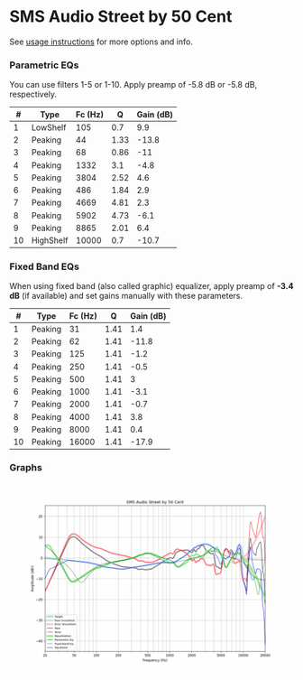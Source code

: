 # SMS Audio Street by 50 Cent
See [usage instructions](https://github.com/jaakkopasanen/AutoEq#usage) for more options and info.

### Parametric EQs
You can use filters 1-5 or 1-10. Apply preamp of -5.8 dB or -5.8 dB, respectively.

|   # | Type      |   Fc (Hz) |    Q |   Gain (dB) |
|-----|-----------|-----------|------|-------------|
|   1 | LowShelf  |       105 | 0.7  |         9.9 |
|   2 | Peaking   |        44 | 1.33 |       -13.8 |
|   3 | Peaking   |        68 | 0.86 |       -11   |
|   4 | Peaking   |      1332 | 3.1  |        -4.8 |
|   5 | Peaking   |      3804 | 2.52 |         4.6 |
|   6 | Peaking   |       486 | 1.84 |         2.9 |
|   7 | Peaking   |      4669 | 4.81 |         2.3 |
|   8 | Peaking   |      5902 | 4.73 |        -6.1 |
|   9 | Peaking   |      8865 | 2.01 |         6.4 |
|  10 | HighShelf |     10000 | 0.7  |       -10.7 |

### Fixed Band EQs
When using fixed band (also called graphic) equalizer, apply preamp of **-3.4 dB** (if available) and set gains manually with these parameters.

|   # | Type    |   Fc (Hz) |    Q |   Gain (dB) |
|-----|---------|-----------|------|-------------|
|   1 | Peaking |        31 | 1.41 |         1.4 |
|   2 | Peaking |        62 | 1.41 |       -11.8 |
|   3 | Peaking |       125 | 1.41 |        -1.2 |
|   4 | Peaking |       250 | 1.41 |        -0.5 |
|   5 | Peaking |       500 | 1.41 |         3   |
|   6 | Peaking |      1000 | 1.41 |        -3.1 |
|   7 | Peaking |      2000 | 1.41 |        -0.7 |
|   8 | Peaking |      4000 | 1.41 |         3.8 |
|   9 | Peaking |      8000 | 1.41 |         0.4 |
|  10 | Peaking |     16000 | 1.41 |       -17.9 |

### Graphs
![](./SMS%20Audio%20Street%20by%2050%20Cent.png)
